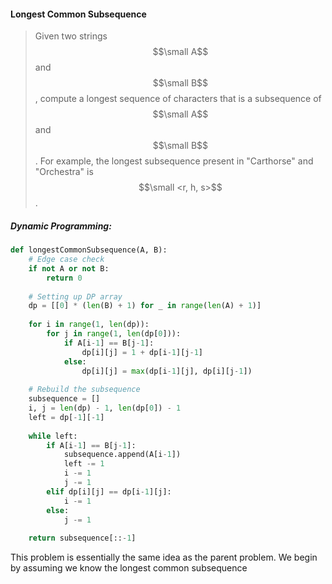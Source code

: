 #### Longest Common Subsequence

> Given two strings $$\small A$$ and $$\small B$$, compute a longest sequence of characters that is a subsequence of $$\small A$$ and $$\small B$$. For example, the longest subsequence present in "Carthorse" and "Orchestra" is $$\small <r, h, s>$$.

##### Dynamic Programming:

```py
def longestCommonSubsequence(A, B):
    # Edge case check
    if not A or not B:
        return 0
            
    # Setting up DP array
    dp = [[0] * (len(B) + 1) for _ in range(len(A) + 1)]
    
    for i in range(1, len(dp)):
        for j in range(1, len(dp[0])):
            if A[i-1] == B[j-1]:
                dp[i][j] = 1 + dp[i-1][j-1]
            else:
                dp[i][j] = max(dp[i-1][j], dp[i][j-1])
                
    # Rebuild the subsequence
    subsequence = []
    i, j = len(dp) - 1, len(dp[0]) - 1
    left = dp[-1][-1]
    
    while left:
        if A[i-1] == B[j-1]:
            subsequence.append(A[i-1])
            left -= 1
            i -= 1
            j -= 1
        elif dp[i][j] == dp[i-1][j]:
            i -= 1
        else:
            j -= 1
    
    return subsequence[::-1]
```

This problem is essentially the same idea as the parent problem. We begin by assuming we know the longest common subsequence 

